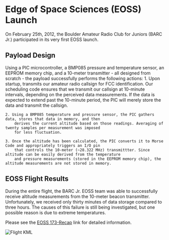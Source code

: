 Edge of Space Sciences (EOSS) Launch
====================================
On February 25th, 2012, the Boulder Amateur Radio Club for Juniors (BARC Jr.) participated in its very first EOSS
launch.

Payload Design
-----------
Using a PIC microcontroller, a BMP085 pressure and temperature sensor, an EEPROM memory chip, and a 10-meter
transmitter - all designed from scratch - the payload successfully performs the following actions:
	1. Upon startup, transmits our amateur radio callsign for FCC identification. Our scheduling code ensures that we
		transmit our callsign at 10-minute intervals, depending on the perceived data measurements. If the data is
		expected to extend past the 10-minute period, the PIC will merely store the data and transmit the callsign.		
		
	2. Using a BMP085 temperature and pressure sensor, the PIC gathers data, stores that data in memory, and then
		derives the current altitude based on those readings. Averaging of twenty samples per measurement was imposed
		for less fluctuation.		
	
	3. Once the altitude has been calculated, the PIC converts it to Morse Code and appropriately triggers an I/O pin
		that controls the 10-meter (~28.322 MHz) transmittter. Since altitude can be easily derived from the temperature
		and pressure measurements (stored in the EEPROM memory chip), the altitude measurements are not stored in memory.		
		
EOSS Flight Results
-------------------
During the entire flight, the BARC Jr. EOSS team was able to successfully receive altitude measurements from the 10-meter
beacon transmitter. Unfortunately, we received only thirty minutes of data storage compared to three hours. The causes
of this failure is still being investigated, but one possible reason is due to extreme temperatures.		

Please see the [EOSS 173-Recap](http://www.eoss.org/ansrecap/ar_200/recap173.htm) link for detailed information.

![Flight KML](http://www.eoss.org/eoss173/eoss173_k0scc-11_recap_GE.gif)